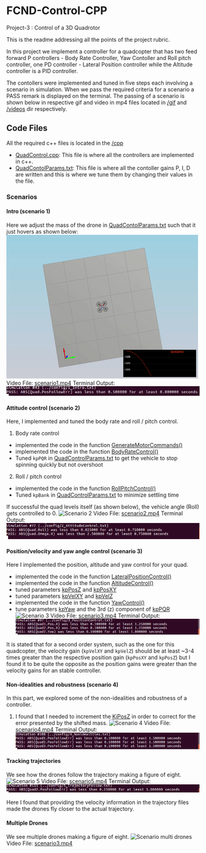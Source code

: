 # FCND-Control-CPP  
Project-3 : Control of a 3D Quadrotor

This is the readme addressing all the points of the project rubric.

In this project we implement a controller for a quadcopter that has two feed forward P controllers - Body Rate Controller, Yaw Contoller and Roll pitch controller, one PD controller - Lateral Position controller while the Altitude controller is a PID controller.

The contollers were implemented and tuned in five steps each involving a scenario in simulation. When we pass the required criteria for a scenario a PASS remark is displayed on the terminal. The passing of a scenario is shown below in respective gif and video in mp4 files located in [/gif](./gif) and [/videos](./videos) dir respectively.

## Code Files
All the required c++ files is located in the [/cpp](./cpp)
- [QuadControl.cpp](./cpp/QuadControl.cpp): This file is where all the controllers are implemented in c++.
- [QuadContolParams.txt](./cpp/QuadControlParams.txt): This file is where all the contoller gains P, I, D are written and this is where we tune them by changing their values in the file.

### Scenarios
#### Intro (scenario 1)
Here we adjust the mass of the drone in [QuadContolParams.txt](./cpp/QuadControlParams.txt) such that it just hovers as shown below:
![Scenario 1](./gif/scenario1.gif)
Video File: [scenario1.mp4](./videos/scenario1.mp4)
Terminal Output: ![Scenario 1](imgs/scenario1.png)

#### Attitude control (scenario 2)
Here, I implemented and tuned the body rate and roll / pitch control.  

1. Body rate control

 - implemented the code in the function [GenerateMotorCommands()](./cpp/QuadControl.cpp#L72-L104)
 - implemented the code in the function [BodyRateControl()](./cpp/QuadControl.cpp#L127-L139)
 - Tuned `kpPQR` in [QuadControlParams.txt](./cpp/QuadControlParams.txt#L35) to get the vehicle to stop spinning quickly but not overshoot

2. Roll / pitch control
  
 - implemented the code in the function [RollPitchControl()](./cpp/QuadControl.cpp#L166-L190)
 - Tuned `kpBank` in [QuadControlParams.txt](./cpp/QuadControlParams.txt#L31) to minimize settling time

If successful the quad levels itself (as shown below), the vehicle angle (Roll) gets controlled to 0.
![Scenario 2](./gif/scenario2.gif)
Video File: [scenario2.mp4](./videos/scenario2.mp4)
Terminal Output: ![Scenario 2](imgs/scenario2.png)

#### Position/velocity and yaw angle control (scenario 3)
Here I implemented the position, altitude and yaw control for your quad.  
 - implemented the code in the function [LateralPositionControl()](./cpp/QuadControl.cpp#L269-L286)
 - implemented the code in the function [AltitudeControl()](./cpp/QuadControl.cpp#L219-L230)
 - tuned parameters [kpPosZ](./cpp/QuadControlParams.txt#L24) and [kpPosXY](./cpp/QuadControlParams.txt#L23)
 - tuned parameters [kpVelXY](./cpp/QuadControlParams.txt#L27) and [kpVelZ](./cpp/QuadControlParams.txt#L28)
 - implemented the code in the function [YawControl()](./cpp/QuadControl.cpp#L308-L326)
 - tune parameters [kpYaw](./cpp/QuadControlParams.txt#L32) and the 3rd (z) component of [kpPQR](./cpp/QuadControlParams.txt#L35)
![Scenario 3](./gif/scenario3.gif)
Video File: [scenario3.mp4](./videos/scenario3.mp4)
Terminal Output: ![Scenario 3](imgs/scenario3.png)


It is stated that for a second order system, such as the one for this quadcopter, the velocity gain (`kpVelXY` and `kpVelZ`) should be at least ~3-4 times greater than the respective position gain (`kpPosXY` and `kpPosZ`) but I found it  to be quite the opposite as the position gains were greater than the velocity gains for an stable controller.

#### Non-idealities and robustness (scenario 4)

In this part, we explored some of the non-idealities and robustness of a controller. 

1. I found that I needed to increment the [KiPosZ](./cpp/QuadControlParams.txt#L25) in order to correct for the error presented by the shifted mass.
![Scenario 4](./gif/scenario4.gif)
Video File: [scenario4.mp4](./videos/scenario4.mp4)
Terminal Output: ![Scenario 4](imgs/scenario4.png)




#### Tracking trajectories 

We see how the drones follow the trajectory making a figure of eight.
![Scenario 5](./gif/scenario5.gif)
Video File: [scenario5.mp4](./videos/scenario5.mp4)
Terminal Output: ![Scenario 5](imgs/scenario5.png)

Here I found that providing the velocity information in the trajectory files made the drones fly closer to the actual trajectory.


####  Multiple Drones
We see multiple drones making a figure of eight.
![Scenario multi drones](./gif/multi.gif)
Video File: [scenario3.mp4](./videos/multi.mp4)

